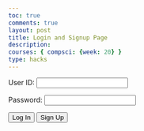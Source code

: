 ```yaml
---
toc: true
comments: true
layout: post
title: Login and Signup Page
description: 
courses: { compsci: {week: 20} }
type: hacks
---
```




<html lang="en">

<head>
<script>
    function login_user() {
      const enteredUid = document.getElementById("uid").value;
      const enteredPassword = document.getElementById("password").value;
      console.log("Uid = " + enteredUid)
      console.log("Password = " + enteredPassword)
      const signupHeaders = new Headers();
      signupHeaders.set('111', '222');
      signupHeaders.set("Accept", "*/*");
      signupHeaders.set("Accept-Language", "en-US,en;q=0.9");
      signupHeaders.set("Content-Type", "application/json");
      login_api(enteredUid,enteredPassword)  
      }
    function login_api(uid, pw){
      var myHeaders = new Headers();
      myHeaders.append("Accept", "*/*");
      myHeaders.append("Accept-Language", "en-US,en;q=0.9");
      myHeaders.append("Content-Type", "application/json");
      myHeaders.append("Cookie", "jwt=eyJ0eXAiOiJKV1QiLCJhbGciOiJIUzI1NiJ9.eyJfdWlkIjoidG9ueSJ9.jEShka0oXI1-uCuSTfo3ed5WRw3ASLNV0Tpn1kc5GB0");
      var raw = JSON.stringify({
          "uid": uid,
          "password": pw
        });
      var requestOptions = {
          method: 'POST',
          headers: myHeaders,
          body: raw,
          redirect: 'follow'
        };
      fetch("http://127.0.0.1:8086/api/users/authenticate", requestOptions)
          .then(response => {
            if (response.ok) {
                console.log("User logged in successfully");
                window.location.href = "https://jaydenchen17.github.io/casinosim/"
              } else {
                console.error("User login failed");
                const errorMessageDiv = document.getElementById('errorMessage');
                errorMessageDiv.innerHTML = '<label style="color: red;">User Login Failed</label>';
              }
          })
          .then(result => { 
            console.log(result); 
            })
          .catch(error => console.log('error', error));
    }
  </script>
  <meta charset="UTF-8">
  <meta name="viewport" content="width=device-width, initial-scale=1.0">
  <title>Login Page</title>
  <link rel="stylesheet" href="styles.css">
</head>

<body>
  
  <div id="errorMessage"></div>
  <form action="javascript:login_user()">
    <p><label for="uid">User ID:</label>
      <input type="text" name="uid" id="uid" required>
    </p>
    <p><label for="password">Password:</label>
      <input type="password" name="password" id="password" required>
    </p>
    <p>
     <button class="button-spacing">Log In</button>
          <button onClick = "window.location.href ='http://127.0.0.1:4200/stewie/2024/01/31/SignupPage.html'" class="button-spacing" >Sign Up</button>

      
  </form>
  
</body>

</html>